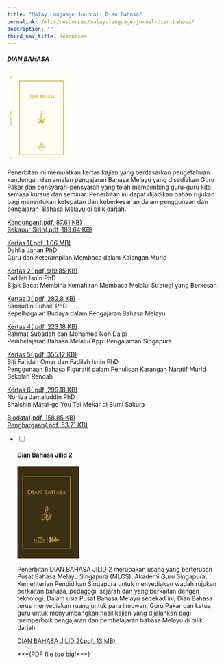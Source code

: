 ```yaml
---
title: "Malay Language Journal: Dian Bahasa"
permalink: /mlcs/resources/malay-language-jurnal-dian-bahasa/
description: ""
third_nav_title: Resources
---
```


##### **DIAN BAHASA**
<img src="/images/dian-bahasaafc271418f4e4c1dabdc763cdae3488a.jpeg" style="width:30%">

Penerbitan ini memuatkan kertas kajian yang berdasarkan pengetahuan kandungan dan amalan pengajaran Bahasa Melayu yang disediakan Guru Pakar dan pensyarah-pensyarah yang telah membimbing guru-guru kita semasa kursus dan seminar. Penerbitan ini dapat dijadikan bahan rujukan bagi menentukan ketepatan dan keberkesanan dalam penggunaan dan pengajaran&nbsp; Bahasa Melayu di bilik darjah.

[Kandungan(.pdf, 87.61 KB)](/files/dian_bahasa_content_page.pdf)<br>
[Sekapur Sirih(.pdf, 183.64 KB)](/files/dian_bahasa_foreword.pdf)

  <a href="/files/dian_bahasa_1.pdf">Kertas 1(.pdf, 1.06 MB)</a><br>
Dahlia Janan PhD<br>
	Guru dan Keterampilan Membaca dalam Kalangan Murid<p></p>
	
<p><a href="/files/dian_bahasa_2.pdf">Kertas 2(.pdf, 919.85 KB)</a><br>Fadilah Isnin PhD<br>Bijak Baca: Membina Kemahiran Membaca Melalui Strategi yang Berkesan</p>
<p><a href="/files/dian_bahasa_3.pdf">Kertas 3(.pdf, 282.8 KB)</a><br>Sansudin Suhaili PhD<br>Kepelbagaian Budaya dalam Pengajaran Bahasa Melayu</p>
<p><a href="/files/dian_bahasa_4.pdf">Kertas 4(.pdf, 223.18 KB)</a><br>Rahmat Subadah dan Mohamed Noh Daipi<br>
Pembelajaran Bahasa Melalui App: Pengalaman Singapura</p>
<p><a href="/files/dian_bahasa_5.pdf">Kertas 5(.pdf, 355.12 KB)</a><br>Siti Faridah Omar dan Fadilah Isnin PhD<br>Penggunaan Bahasa Figuratif dalam Penulisan Karangan Naratif Murid Sekolah Rendah</p>
<p><a href="/files/dian_bahasa_6.pdf">Kertas 6(.pdf, 299.18 KB)</a><br>Norliza Jamaluddin PhD<br>Shaishin Marai-go You Tei Mekar di Bumi Sakura</p>

[Biodata(.pdf, 158.85 KB)](/files/dian_bahasa_biodata.pdf)
<br>
[Penghargaan(.pdf, 53.71 KB)](/files/dian_bahasa_penghargaan.pdf)



<ul class="jekyllcodex_accordion">
  <li>
    <input type="checkbox" id="accordion31">
    <label for="accordion31"><h4>Dian Bahasa Jilid 2</h4></label>
    <div>

<img src="/images/dian_bahasa.png" style="width:30%">

Penerbitan DIAN BAHASA JILID 2 merupakan usaha yang berterusan Pusat Bahasa Melayu Singapura (MLCS), Akademi Guru Singapura, Kementerian Pendidikan Singapura untuk menyediakan wadah rujukan berkaitan bahasa, pedagogi, sejarah dan yang berkaitan dengan teknologi. Dalam usia Pusat Bahasa Melayu sedekad ini, Dian Bahasa terus menyediakan ruang untuk para ilmuwan, Guru Pakar dan ketua guru untuk menyumbangkan hasil kajian yang dijalankan bagi memperbaik pengajaran dan pembelajaran bahasa Melayu di bilik darjah.

<p><a href="https://academyofsingaporeteachers.moe.edu.sg/docs/librariesprovider6/resources-files/dian-bahasa/dian-bahasa-vol2-content(compressed).pdf?sfvrsn=3fb6282a_2">DIAN BAHASA JILID 2(.pdf, 13 MB)</a></p>
 ***(PDF file too big!***)
    </div>
	</li>  
</ul>